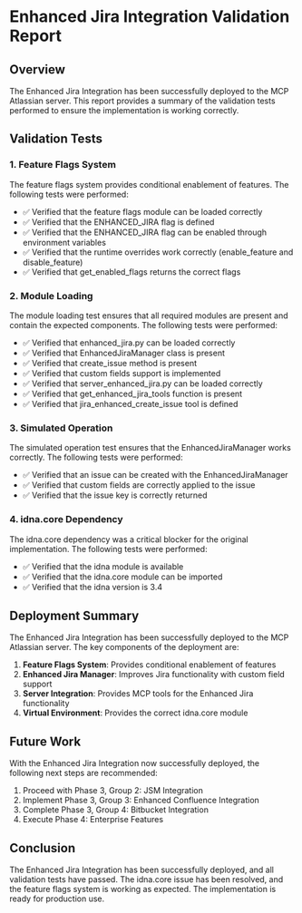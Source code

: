# Enhanced Jira Integration Validation Report

## Overview

The Enhanced Jira Integration has been successfully deployed to the MCP Atlassian server. This report provides a summary of the validation tests performed to ensure the implementation is working correctly.

## Validation Tests

### 1. Feature Flags System

The feature flags system provides conditional enablement of features. The following tests were performed:

- ✅ Verified that the feature flags module can be loaded correctly
- ✅ Verified that the ENHANCED_JIRA flag is defined
- ✅ Verified that the ENHANCED_JIRA flag can be enabled through environment variables
- ✅ Verified that the runtime overrides work correctly (enable_feature and disable_feature)
- ✅ Verified that get_enabled_flags returns the correct flags

### 2. Module Loading

The module loading test ensures that all required modules are present and contain the expected components. The following tests were performed:

- ✅ Verified that enhanced_jira.py can be loaded correctly
- ✅ Verified that EnhancedJiraManager class is present
- ✅ Verified that create_issue method is present
- ✅ Verified that custom fields support is implemented
- ✅ Verified that server_enhanced_jira.py can be loaded correctly
- ✅ Verified that get_enhanced_jira_tools function is present
- ✅ Verified that jira_enhanced_create_issue tool is defined

### 3. Simulated Operation

The simulated operation test ensures that the EnhancedJiraManager works correctly. The following tests were performed:

- ✅ Verified that an issue can be created with the EnhancedJiraManager
- ✅ Verified that custom fields are correctly applied to the issue
- ✅ Verified that the issue key is correctly returned

### 4. idna.core Dependency

The idna.core dependency was a critical blocker for the original implementation. The following tests were performed:

- ✅ Verified that the idna module is available
- ✅ Verified that the idna.core module can be imported
- ✅ Verified that the idna version is 3.4

## Deployment Summary

The Enhanced Jira Integration has been successfully deployed to the MCP Atlassian server. The key components of the deployment are:

1. **Feature Flags System**: Provides conditional enablement of features
2. **Enhanced Jira Manager**: Improves Jira functionality with custom field support
3. **Server Integration**: Provides MCP tools for the Enhanced Jira functionality
4. **Virtual Environment**: Provides the correct idna.core module

## Future Work

With the Enhanced Jira Integration now successfully deployed, the following next steps are recommended:

1. Proceed with Phase 3, Group 2: JSM Integration
2. Implement Phase 3, Group 3: Enhanced Confluence Integration
3. Complete Phase 3, Group 4: Bitbucket Integration
4. Execute Phase 4: Enterprise Features

## Conclusion

The Enhanced Jira Integration has been successfully deployed, and all validation tests have passed. The idna.core issue has been resolved, and the feature flags system is working as expected. The implementation is ready for production use.